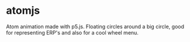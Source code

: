 # atomjs
Atom animation made with p5.js. Floating circles around a big circle, good for representing ERP's and also for a cool wheel menu.
